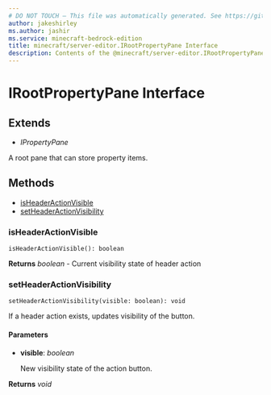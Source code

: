 ```yaml
---
# DO NOT TOUCH — This file was automatically generated. See https://github.com/mojang/minecraftapidocsgenerator to modify descriptions, examples, etc.
author: jakeshirley
ms.author: jashir
ms.service: minecraft-bedrock-edition
title: minecraft/server-editor.IRootPropertyPane Interface
description: Contents of the @minecraft/server-editor.IRootPropertyPane class.
---
```

# IRootPropertyPane Interface

## Extends
- *IPropertyPane*

A root pane that can store property items.

## Methods
- [isHeaderActionVisible](#isheaderactionvisible)
- [setHeaderActionVisibility](#setheaderactionvisibility)

### **isHeaderActionVisible**
`
isHeaderActionVisible(): boolean
`

**Returns** *boolean* - Current visibility state of header action

### **setHeaderActionVisibility**
`
setHeaderActionVisibility(visible: boolean): void
`

If a header action exists, updates visibility of the button.

#### **Parameters**
- **visible**: *boolean*
  
  New visibility state of the action button.

**Returns** *void*
